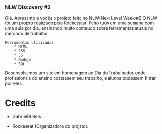 ### NLW Discovery #2

Olá. Apresento a vocês o projeto feito no NLW(Next Level Week)#2
    O NLW foi um projeto realizado pela Rocketseat.
        Feito tudo em uma semana com uma aula por dia, ensinando muito conteudo sobre ferramentas atuais no mercado de trabalho.

    Ferramentas utilizadas
        * HTML
        * CSS
        * JS
        * Nodejs
        * SQL

Desenvolvemos um site em homenagem ao Dia do Trabalhador, onde profissionais do ensino postassem seu trabalho, e alunos pudessem filtrar por eles.

# Credits

- GabrielDLReis

- Rockeseat (Organizadora do projeto).